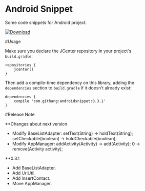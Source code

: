 # Android Snippet
Some code snippets for Android project.

[ ![Download](https://api.bintray.com/packages/msdx/maven/AndroidSnippet/images/download.svg) ](https://bintray.com/msdx/maven/AndroidSnippet/_latestVersion)

#Usage

Make sure you declare the JCenter repository in your project's `build.gradle`:

    repositories {
        jcenter()
    }

Then add a compile-time dependency on this library, adding the `dependencies` section to `build.gradle` if it doesn't already exist:

    dependencies {
        compile 'com.githang:androidsnippet:0.3.1'
    }


#Release Note

**Changes about next version
- Modify BaseListAdapter: setText(String) -> holdText(String); setCheckable(boolean) -> holdCheckable(boolean);
- Modify AppManager: addActivity(Activity) -> add(Activity); 0 -> remove(Activity activity);

**0.3.1
- Add BaseListAdapter.
- Add UrlUtil.
- Add InsertContact.
- Move AppManager.

